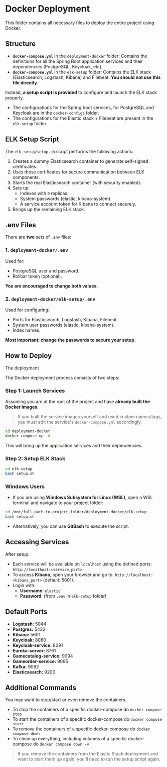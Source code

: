 # Docker Deployment

This folder contains all necessary files to deploy the entire project using Docker.

## Structure

- **`docker-compose.yml`** in the `deployment-docker` folder: Contains the definitions for all the Spring Boot application services and their dependencies (PostgreSQL, Keycloak, etc).
- **`docker-compose.yml`** in the `elk-setup` folder: Contains the ELK stack (Elasticsearch, Logstash, Kibana) and Filebeat. **You should not use this file directly**.

Instead, **a setup script is provided** to configure and launch the ELK stack properly.

- The configurations for the Spring boot services, for PostgreSQL and Keycloak are in the `docker-configs` folder.
- The configurations for the Elastic stack + Filebeat are present in the `elk-setup` folder. 

## ELK Setup Script

The `elk-setup/setup.sh` script performs the following actions:

1. Creates a dummy Elasticsearch container to generate self-signed certificates.
2. Uses those certificates for secure communication between ELK components.
3. Starts the real Elasticsearch container (with security enabled).
4. Sets up:
   - Indexes with `0` replicas.
   - System passwords (elastic, kibana-system).
   - A service account token for Kibana to connect securely.
5. Brings up the remaining ELK stack.

## .env Files

There are **two** sets of `.env` files:

### 1. `deployment-docker/.env`

Used for:
- PostgreSQL user and password.
- Rollbar token (optional).

**You are encouraged to change both values.**

### 2. `deployment-docker/elk-setup/.env`

Used for configuring:
- Ports for Elasticsearch, Logstash, Kibana, Filebeat.
- System user passwords (elastic, kibana-system).
- Index names.

**Most important: change the passwords to secure your setup.**

## How to Deploy

The deployment

The Docker deployment process consists of two steps:

### Step 1: Launch Services

Assuming you are at the root of the project and have **already built the Docker images**:

> If you built the service images yourself and used custom names/tags, you must edit the service's `docker-compose.yml` accordingly.

```bash
cd deployment-docker
docker compose up -d
```

This will bring up the application services and their dependencies.

### Step 2: Setup ELK Stack

```bash
cd elk-setup
bash setup.sh
```

### Windows Users

- If you are using **Windows Subsystem for Linux (WSL)**, open a WSL terminal and navigate to your project folder:

```bash
cd /mnt/full-path-to-project-folder/deployment-docker/elk-setup
bash setup.sh
```

- Alternatively, you can use **GitBash** to execute the script.

## Accessing Services

After setup:

- Each service will be available on `localhost` using the defined ports: `http://localhost:<service_port>`
- To access **Kibana**, open your browser and go to: `http://localhost:<kibana_port>` (default: 5601).
- Login with:
  - **Username**: `elastic`
  - **Password**: (from `.env` in `elk-setup` folder)

## Default Ports

- **Logstash:** 5044
- **Postgres:** 5432
- **Kibana:** 5601
- **Keycloak:** 8080
- **Keycloak-service:** 8091
- **Eureka-server:** 8761
- **Gamecatalog-service:** 9094
- **Gameorder-service:** 9095
- **Kafka:** 9092
- **Elasticsearch:** 9200

## Additional Commands

You may want to stop/start or even remove the containers.

- To stop the containers of a specific docker-compose do `docker compose stop`
- To start the containers of a specific docker-compose do `docker compose start`
- To remove the containers of a specific docker-compose do `docker compose down`
- To clean up everything, including volumes of a specific docker-compose do `docker compose down -v`

>If you remove the containers from the Elastic Stack deployment and want to start them up again, you'll need to run the setup script again.